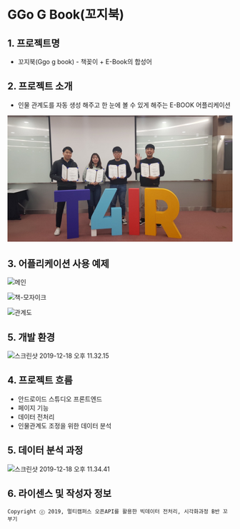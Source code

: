 # GGo G Book(꼬지북)

## 1. 프로젝트명

- 꼬지북(Ggo g book) - 책꽂이 + E-Book의 합성어

  

## 2. 프로젝트 소개

- 인물 관계도를 자동 생성 해주고 한 눈에 볼 수 있게 해주는 E-BOOK 어플리케이션

![401F9F2E-3BCF-4FFD-A2ED-3662AB4F3B80_1_105_c](README.assets/401F9F2E-3BCF-4FFD-A2ED-3662AB4F3B80_1_105_c.jpeg)



## 3. 어플리케이션 사용 예제

![메인](README.assets/%E1%84%86%E1%85%A6%E1%84%8B%E1%85%B5%E1%86%AB.jpeg)



![책-모자이크](README.assets/%E1%84%8E%E1%85%A2%E1%86%A8-%E1%84%86%E1%85%A9%E1%84%8C%E1%85%A1%E1%84%8B%E1%85%B5%E1%84%8F%E1%85%B3.jpeg)



![관계도](README.assets/%E1%84%80%E1%85%AA%E1%86%AB%E1%84%80%E1%85%A8%E1%84%83%E1%85%A9.jpeg)

## 5. 개발 환경

![스크린샷 2019-12-18 오후 11.32.15](README.assets/%E1%84%89%E1%85%B3%E1%84%8F%E1%85%B3%E1%84%85%E1%85%B5%E1%86%AB%E1%84%89%E1%85%A3%E1%86%BA%202019-12-18%20%E1%84%8B%E1%85%A9%E1%84%92%E1%85%AE%2011.32.15.png)



## 4. 프로젝트 흐름

- 안드로이드 스튜디오 프론트엔드
- 페이지 기능
- 데이터 전처리
- 인물관계도 조정을 위한 데이터 분석

## 5. 데이터 분석 과정

![스크린샷 2019-12-18 오후 11.34.41](README.assets/%E1%84%89%E1%85%B3%E1%84%8F%E1%85%B3%E1%84%85%E1%85%B5%E1%86%AB%E1%84%89%E1%85%A3%E1%86%BA%202019-12-18%20%E1%84%8B%E1%85%A9%E1%84%92%E1%85%AE%2011.34.41.png)

## 6. 라이센스 및 작성자 정보

```
Copyright ⓒ 2019, 멀티캠퍼스 오픈API를 활용한 빅데이터 전처리, 시각화과정 B반 꼬부기
```

